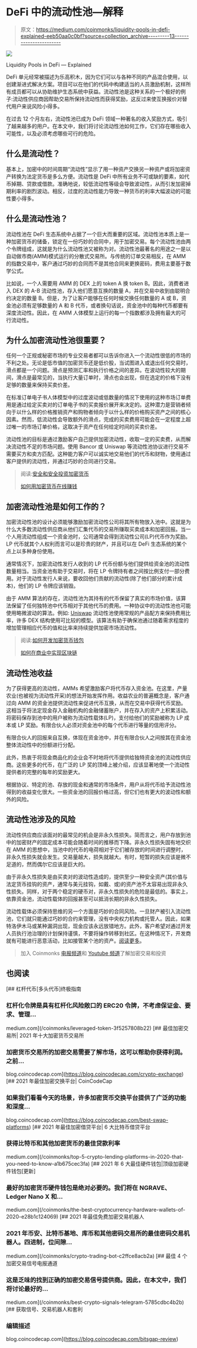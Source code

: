 # DeFi 中的流动性池—解释

> 原文：<https://medium.com/coinmonks/liquidity-pools-in-defi-explained-eeb50aa0c0bf?source=collection_archive---------13----------------------->

![](img/c167ff91a46712ab09bf8d79b03d2132.png)

Liquidity Pools in DeFi — Explained

DeFi 单元经常被描述为乐高积木，因为它们可以与各种不同的产品混合使用，以创建渐进式解决方案。项目可以在他们的代码中构建适当的人员激励机制，这样所有成员都可以从协助维护生态系统中获益。流动性池是这种关系的一个极好的例子:流动性供应商因帮助交易所保持流动性而获得奖励，这反过来使互换报价对替代用户来说风险小得多。

在过去 12 个月左右，流动性池已成为 DeFi 领域一种著名的收入奖励方式，吸引了越来越多的用户。在本文中，我们将讨论流动性池如何工作，它们存在哪些收入可能性，以及必须考虑哪些可行的危险。

## **什么是流动性？**

基本上，加密中的时间周期“流动性”显示了用一种资产交换另一种资产或将加密资产转换为法定货币是多么方便。流动性是 DeFi 中所有业务不可或缺的要素，如代币掉期、贷款或借款。准确地说，较低流动性等级会导致波动性，从而引发加密掉期利率的剧烈波动。相反，过度的流动性能力导致一种货币的利率大幅波动的可能性要小得多。

## **什么是流动性池？**

流动性池在 DeFi 生态系统中占据了一个巨大而重要的区域。流动性池本质上是一种加密货币的储备，锁定在一份巧妙的合同中，用于加密交易。每个流动性池由两个令牌组成，这就是为什么流动性池又被称为对。流动性池最著名的用途之一是以自动做市商(AMM)模式运行的分散式交易所。与传统的订单交易相反，在 AMM 的指数交易中，客户通过巧妙的合同而不是其他合同来更换密码，费用主要基于数学公式。

比如说，一个人需要用 AMM 的 DEX 上的 token A 换 token B。因此，消费者进入 DEX 的 A-B 流动性池，存入他们愿意互换的数量 A，并在交易中收到由聪明合约决定的数量 B。但是，为了让客户能够在任何时候交换任何数量的 A 或 B，资金池必须有足够数量的 A 和 B 代币，或者换句话说，资金池中的每种代币都要有深度流动性。因此，在 AMM 人体模型上运行的每一个指数都涉及拥有最大的可行流动性。

## **为什么加密流动性池很重要？**

任何一个正规或秘密市场的专业交易者都可以告诉你进入一个流动性很低的市场的不利之处。无论是低市值的加密货币还是低价股，当试图进入或退出任何交易时，滑点都是一个问题。滑点是预测汇率和执行价格之间的差异。在波动性较大的期间，滑点是最常见的，当执行大量订单时，滑点也会出现，但在选定的价格下没有足够的数量来保持买卖价差。

在标准订单电子书人体模型中的过度波动或低数量的情况下使用的这种市场订单费用是通过给定买卖对的订单电子书的买卖报价展开来决定的。这种潜力是营销者倾向于以什么样的价格推销资产和购物者倾向于以什么样的价格购买资产之间的核心因素。然而，低流动性会导致额外的滑点，完成的买卖费用可能会在一定程度上超过唯一的市场订单价格，这取决于资产在任何给定时间的买卖价差。

流动性池的目标是通过激励客户自己提供加密流动性，收取一定的买卖费，从而解决流动性不足的市场问题。使用 Bancor 或 Uniswap 等流动性池协议进行交易不需要买方和卖方匹配。这种能力客户可以诚实地交易他们的代币和财物，使用通过客户提供的流动性，并通过巧妙的合同进行交易。

> 阅读:[安全和安全投资加密货币](https://cryptoworldfinace.blogspot.com/2021/11/security-and-safe-invest-in.html)
> 
> [如何用加密货币在线赚钱](https://cryptoworldfinace.blogspot.com/2021/11/how-to-make-money-online-with.html)

## **加密流动性池是如何工作的？**

加密流动性池的设计必须能够激励加密流动性公司将其所有物放入池中。这就是为什么大多数流动性供应商从他们汇集代币的交易所赚取买卖成本和加密回报。当一个人用流动性组成一个资金池时，公司通常会得到流动性公司(LP)代币作为奖励。LP 代币就其个人权利而言可以是珍贵的财产，并且可以在 DeFi 生态系统的某个点上以多种身份使用。

通常情况下，加密流动性发行人收到的 LP 代币份额与他们提供给资金池的流动性数量相当。当资金池有助于交易时，将在 LP 令牌持有者之间按比例支付一部分费用。对于流动性发行人来说，要收回他们贡献的流动性(除了他们部分的累计成本)，他们的 LP 令牌应该销毁。

由于 AMM 算法的存在，流动性池为其持有的代币保留了真实的市场价值，该算法保留了任何独特池中代币相对于其他代币的费用。一种协议中的流动性池也可能使用略微波动的算法。例如: [Uniswap](https://uniswap.org/) 流动性池使用常规的产品配方来保持费用比率，许多 DEX 结构使用可比较的模型。该算法有助于确保池通过随着需求程度的增加管理相应代币的值和比率来持续提供加密市场流动性。

> 阅读:[如何开发加密货币钱包](https://cryptoworldfinace.blogspot.com/2021/11/how-to-development-cryptocurrency-wallet.html)
> 
> [如何在商业中实现区块链](https://cryptoworldfinace.blogspot.com/2021/11/how-to-implement-blockchain-in-business.html)

## **流动性池收益**

为了获得更高的流动性，AMMs 希望激励客户将代币存入资金池。在这里，产量农业(也被视为流动性开采)的想法开始发挥作用。收益农业的普遍概念是，客户通过向 AMM 的资金池提供流动性来促进代币互换，从而在交易中获得代币奖励。这相当于将法定现金存入金融机构的金融储蓄账户，并在存入的资产上积累活动。将密码保存到池中的用户被称为流动性载体(LP)，支付给他们的奖励被称为 LP 成本或 LP 奖励。有限合伙人必须对资金池中的每个代币进行等量的信用评分。

有限合伙人的回报来自互换，体现在资金池中，并在有限合伙人之间按其在资金池整体流动性中的份额进行分配。

此外，热衷于将现金商品化的企业会不时地将代币提供给独特资金池的流动性供应商。这些更多的代币，在广泛的 LP 奖的顶峰上被介绍，应该显著地使一个流动性提供者的完整的每年的奖励更大。

根据协议、特定的池、存放的现金和通常的市场条件，用户从将代币给予流动性池得到的收益变化很大。一些资金池的回报价格过高，但它们也有更大的波动性和额外的风险。

## **流动性池涉及的风险**

流动性供应商应该面对的最常见的机会是非永久性损失。简而言之，用户存放到池中的加密财产的固定成本可能会随着时间的推移而下降。非永久性损失固有地交织在 AMM 的思想中，当池中的代币的电荷相对于它们被存放的时间进行调整时，非永久性损失就会发生。交易量越大，损失就越大。有时，短暂的损失应该是微不足道的，然而偶尔它应该是巨大的。

由于非永久性损失是由买卖对的波动性造成的，提供至少一种安全资产(其价值与法定货币挂钩的资产，通常与美元挂钩，如戴、或)的资产池不太容易出现非永久性损失。同样，对于两个稳定的硬币对，非永久性损失的危险是最低的。事实上，依靠资金池，流动性载体的回报甚至可以抵消长期的非永久性损失。

流动性载体必须保持思维的另一个方面是巧妙的合同风险。一旦财产被引入流动性池，它们就只能通过巧妙的合约来管理，没有中央权力机构或托管人。因此，如果特洛伊木马或某种漏洞出现，现金应该永远放错地方。此外，客户希望对通过开发人员执行池治理的计划保持谨慎，不要将操作转移到社区。在这种情况下，开发商就有可能进行恶意活动，比如接管某个池的资产。[阅读更多](https://cryptoworldfinace.blogspot.com/2021/12/liquidity-pools-in-defi-explained.html)。

> 加入 Coinmonks [电报频道](https://t.me/coincodecap)和 [Youtube 频道](https://www.youtube.com/c/coinmonks/videos)了解加密交易和投资

## 也阅读

[](/coinmonks/leveraged-token-3f5257808b22) [## 杠杆代币[多头代币]终极指南

### 杠杆化令牌是具有杠杆化风险敞口的 ERC20 令牌，不考虑保证金、要求、管理…

medium.com](/coinmonks/leveraged-token-3f5257808b22) [](https://blog.coincodecap.com/crypto-exchange) [## 最佳加密交易所| 2021 年十大加密货币交易所

### 加密货币交易所的加密交易需要了解市场，这可以帮助你获得利润。之前…

blog.coincodecap.com](https://blog.coincodecap.com/crypto-exchange) [](https://blog.coincodecap.com/best-swap-platforms) [## 2021 年最佳加密交换平台| CoinCodeCap

### 如果我们看看今天的场景，许多加密货币交换平台提供了广泛的功能和深度…

blog.coincodecap.com](https://blog.coincodecap.com/best-swap-platforms) [](/coinmonks/top-5-crypto-lending-platforms-in-2020-that-you-need-to-know-a1b675cec3fa) [## 2021 年最佳加密借贷平台| 6 大比特币借贷平台

### 获得比特币和其他加密货币的最佳贷款利率

medium.com](/coinmonks/top-5-crypto-lending-platforms-in-2020-that-you-need-to-know-a1b675cec3fa) [](/coinmonks/the-best-cryptocurrency-hardware-wallets-of-2020-e28b1c124069) [## 2021 年 6 大最佳硬件钱包|顶级加密硬件钱包[更新]

### 最好的加密货币硬件钱包是绝对必要的。我们将在 NGRAVE、Ledger Nano X 和…

medium.com](/coinmonks/the-best-cryptocurrency-hardware-wallets-of-2020-e28b1c124069) [](/coinmonks/crypto-trading-bot-c2ffce8acb2a) [## 2021 年最佳免费加密交易机器人

### 2021 年币安、比特币基地、库币和其他密码交易所的最佳密码交易机器人。四进制，位间隙…

medium.com](/coinmonks/crypto-trading-bot-c2ffce8acb2a) [](/coinmonks/best-crypto-signals-telegram-5785cdbc4b2b) [## 最佳 4 个加密交易信号电报通道

### 这是乏味的找到正确的加密交易信号提供商。因此，在本文中，我们将讨论最好的…

medium.com](/coinmonks/best-crypto-signals-telegram-5785cdbc4b2b) [](https://blog.coincodecap.com/bitsgap-review) [## 获取信号、交易机器人和套利

### 编辑描述

blog.coincodecap.com](https://blog.coincodecap.com/bitsgap-review)